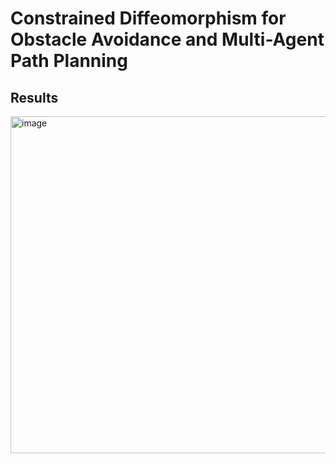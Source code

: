 # Constrained Diffeomorphism for Obstacle Avoidance and Multi-Agent Path Planning


## Results

<img width="539" alt="image" src="https://github.com/dwipddalal/Constrained-Diffeomorphism-for-Obstacle-Avoidance-and-Multi-Agent-Path-Planning/assets/91228207/701bf95c-61f1-4b7e-85b8-fc027db38f18">


